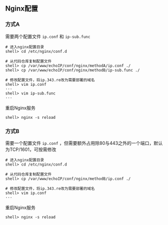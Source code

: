 ## Nginx配置

### 方式A

需要两个配置文件 `ip.conf` 和 `ip-sub.func`

```
# 进入nginx配置目录
shell> cd /etc/nginx/conf.d

# 从代码仓库复制配置文件
shell> cp /var/www/echoIP/conf/nginx/methodA/ip.conf ./
shell> cp /var/www/echoIP/conf/nginx/methodB/ip-sub.func ./

# 修改配置文件，将ip.343.re改为需要部署的域名
shell> vim ip.conf
···
shell> vim ip-sub.func
···
```

重启Nginx服务

```
shell> nginx -s reload
```

### 方式B

需要一个配置文件 `ip.conf` ，但需要额外占用除80与443之外的一个端口，默认为TCP/1601，可按需修改

```
# 进入nginx配置目录
shell> cd /etc/nginx/conf.d

# 从代码仓库复制配置文件
shell> cp /var/www/echoIP/conf/nginx/methodB/ip.conf ./

# 修改配置文件，将ip.343.re改为需要部署的域名
shell> vim ip.conf
···
```

重启Nginx服务

```
shell> nginx -s reload
```